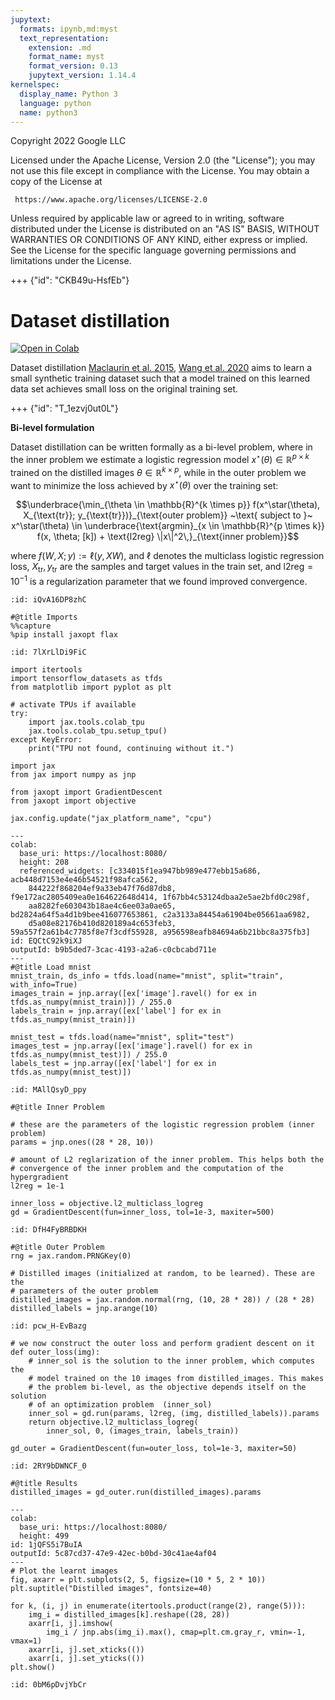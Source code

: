 ```yaml
---
jupytext:
  formats: ipynb,md:myst
  text_representation:
    extension: .md
    format_name: myst
    format_version: 0.13
    jupytext_version: 1.14.4
kernelspec:
  display_name: Python 3
  language: python
  name: python3
---
```


Copyright 2022 Google LLC

Licensed under the Apache License, Version 2.0 (the "License");
you may not use this file except in compliance with the License.
You may obtain a copy of the License at

     https://www.apache.org/licenses/LICENSE-2.0

Unless required by applicable law or agreed to in writing, software
distributed under the License is distributed on an "AS IS" BASIS,
WITHOUT WARRANTIES OR CONDITIONS OF ANY KIND, either express or implied.
See the License for the specific language governing permissions and
limitations under the License.

+++ {"id": "CKB49u-HsfEb"}

# Dataset distillation

[![Open in Colab](https://colab.research.google.com/assets/colab-badge.svg)](https://colab.research.google.com/github/google/jaxopt/blob/main/docs/notebooks/implicit_diff/dataset_distillation.ipynb)




Dataset distillation [Maclaurin et al. 2015](https://arxiv.org/pdf/1502.03492.pdf), [Wang et al. 2020](https://arxiv.org/pdf/1811.10959.pdf) aims to learn a small synthetic
training dataset such that a model trained on this learned data set achieves
small loss on the original training set.

+++ {"id": "T_1ezvj0ut0L"}

**Bi-level formulation**

Dataset distillation can be written formally as a bi-level problem, where in the
inner problem we estimate a logistic regression model $x^\star(\theta) \in
\mathbb{R}^{p \times k}$ trained on the distilled images $\theta \in
\mathbb{R}^{k \times p}$, while in the outer problem we want to minimize the
loss achieved by $x^\star(\theta)$ over the training set:

$$\underbrace{\min_{\theta \in \mathbb{R}^{k \times p}} f(x^\star(\theta), X_{\text{tr}}; y_{\text{tr}})}_{\text{outer problem}} ~\text{ subject to }~ x^\star(\theta) \in \underbrace{\text{argmin}_{x \in \mathbb{R}^{p \times k}} f(x, \theta; [k]) + \text{l2reg} \|x\|^2\,}_{\text{inner problem}}$$

where $f(W, X; y) := \ell(y, XW)$, and $\ell$ denotes the multiclass
logistic regression loss, $X_{\text{tr}}, y_{\text{tr}}$ are the samples and
target values in the train set, and $\text{l2reg} = 10^{-1}$ is a regularization
parameter that we found improved convergence.

```{code-cell}
:id: iQvA16DP8zhC

#@title Imports
%%capture
%pip install jaxopt flax
```

```{code-cell}
:id: 7lXrLlDi9FiC

import itertools
import tensorflow_datasets as tfds
from matplotlib import pyplot as plt

# activate TPUs if available
try:
    import jax.tools.colab_tpu
    jax.tools.colab_tpu.setup_tpu()
except KeyError:
    print("TPU not found, continuing without it.")

import jax
from jax import numpy as jnp

from jaxopt import GradientDescent
from jaxopt import objective

jax.config.update("jax_platform_name", "cpu")
```

```{code-cell}
---
colab:
  base_uri: https://localhost:8080/
  height: 208
  referenced_widgets: [c334015f1ea947bb989e477ebb15a686, acb448d7153e4e46b54521f98afca562,
    844222f868204ef9a33eb47f76d87db8, f9e172ac2805409ea0e164622648d414, 1f67bb4c53124dbaa2e5ae2bfd0c298f,
    aa8282fe603043b18ae4c6ee03a0ae65, bd2824a64f5a4d1b9bee416077653861, c2a3133a84454a61904be05661aa6982,
    d5a08e82176b410d820189a4c653feb3, 59a557f2a61b4c7785f8e7f3cdf55928, a956598eafb84694a6b21bbc8a375fb3]
id: EQCtC92k9iXJ
outputId: b9b5ded7-3cac-4193-a2a6-c0cbcabd711e
---
#@title Load mnist
mnist_train, ds_info = tfds.load(name="mnist", split="train", with_info=True)
images_train = jnp.array([ex['image'].ravel() for ex in tfds.as_numpy(mnist_train)]) / 255.0
labels_train = jnp.array([ex['label'] for ex in tfds.as_numpy(mnist_train)])

mnist_test = tfds.load(name="mnist", split="test")
images_test = jnp.array([ex['image'].ravel() for ex in tfds.as_numpy(mnist_test)]) / 255.0
labels_test = jnp.array([ex['label'] for ex in tfds.as_numpy(mnist_test)])
```

```{code-cell}
:id: MAllQsyD_ppy

#@title Inner Problem

# these are the parameters of the logistic regression problem (inner problem)
params = jnp.ones((28 * 28, 10))

# amount of L2 reglarization of the inner problem. This helps both the
# convergence of the inner problem and the computation of the hypergradient
l2reg = 1e-1

inner_loss = objective.l2_multiclass_logreg
gd = GradientDescent(fun=inner_loss, tol=1e-3, maxiter=500)
```

```{code-cell}
:id: DfH4FyBRBDKH

#@title Outer Problem
rng = jax.random.PRNGKey(0)

# Distilled images (initialized at random, to be learned). These are the
# parameters of the outer problem
distilled_images = jax.random.normal(rng, (10, 28 * 28)) / (28 * 28)
distilled_labels = jnp.arange(10)
```

```{code-cell}
:id: pcw_H-EvBazg

# we now construct the outer loss and perform gradient descent on it
def outer_loss(img):
    # inner_sol is the solution to the inner problem, which computes the
    # model trained on the 10 images from distilled_images. This makes
    # the problem bi-level, as the objective depends itself on the solution
    # of an optimization problem  (inner_sol)
    inner_sol = gd.run(params, l2reg, (img, distilled_labels)).params
    return objective.l2_multiclass_logreg(
        inner_sol, 0, (images_train, labels_train))

gd_outer = GradientDescent(fun=outer_loss, tol=1e-3, maxiter=50)
```

```{code-cell}
:id: 2RY9bDWNCF_0

#@title Results
distilled_images = gd_outer.run(distilled_images).params
```

```{code-cell}
---
colab:
  base_uri: https://localhost:8080/
  height: 499
id: 1jQFS5i7BuIA
outputId: 5c87cd37-47e9-42ec-b0bd-30c41ae4af04
---
# Plot the learnt images
fig, axarr = plt.subplots(2, 5, figsize=(10 * 5, 2 * 10))
plt.suptitle("Distilled images", fontsize=40)

for k, (i, j) in enumerate(itertools.product(range(2), range(5))):
    img_i = distilled_images[k].reshape((28, 28))
    axarr[i, j].imshow(
        img_i / jnp.abs(img_i).max(), cmap=plt.cm.gray_r, vmin=-1, vmax=1)
    axarr[i, j].set_xticks(())
    axarr[i, j].set_yticks(())
plt.show()
```

```{code-cell}
:id: 0bM6pDvjYbCr


```

